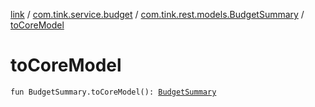 [link](../../index.md) / [com.tink.service.budget](../index.md) / [com.tink.rest.models.BudgetSummary](index.md) / [toCoreModel](./to-core-model.md)

# toCoreModel

`fun BudgetSummary.toCoreModel(): `[`BudgetSummary`](../../com.tink.model.budget/-budget-summary.md)